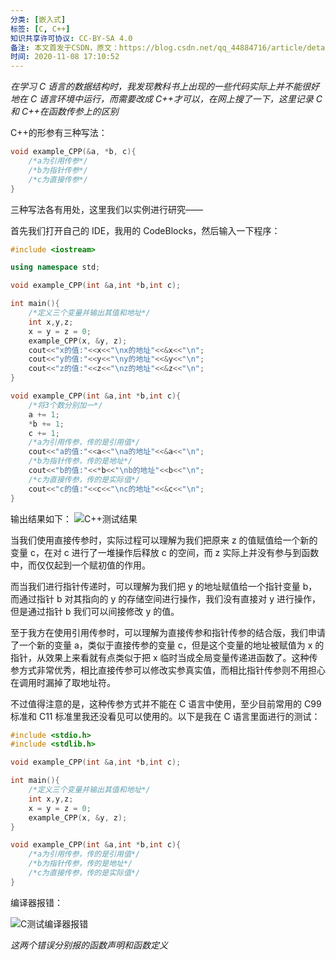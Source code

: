 ```yaml
---
分类: [嵌入式]
标签: [C, C++]
知识共享许可协议: CC-BY-SA 4.0
备注: 本文首发于CSDN，原文：https://blog.csdn.net/qq_44884716/article/details/109561677
时间: 2020-11-08 17:10:52
---
```


_在学习 C 语言的数据结构时，我发现教科书上出现的一些代码实际上并不能很好地在 C 语言环境中运行，而需要改成 C++才可以，在网上搜了一下，这里记录 C 和 C++在函数传参上的区别_

C++的形参有三种写法：

```cpp
void example_CPP(&a, *b, c){
	/*a为引用传参*/
	/*b为指针传参*/
	/*c为直接传参*/
}
```

三种写法各有用处，这里我们以实例进行研究——

首先我们打开自己的 IDE，我用的 CodeBlocks，然后输入一下程序：

```cpp
#include <iostream>

using namespace std;

void example_CPP(int &a,int *b,int c);

int main(){
    /*定义三个变量并输出其值和地址*/
    int x,y,z;
    x = y = z = 0;
    example_CPP(x, &y, z);
    cout<<"x的值:"<<x<<"\nx的地址"<<&x<<"\n";
    cout<<"y的值:"<<y<<"\ny的地址"<<&y<<"\n";
    cout<<"z的值:"<<z<<"\nz的地址"<<&z<<"\n";
}

void example_CPP(int &a,int *b,int c){
    /*将3个数分别加一*/
    a += 1;
    *b += 1;
    c += 1;
	/*a为引用传参，传的是引用值*/
    cout<<"a的值:"<<a<<"\na的地址"<<&a<<"\n";
	/*b为指针传参，传的是地址*/
    cout<<"b的值:"<<*b<<"\nb的地址"<<b<<"\n";
	/*c为直接传参，传的是实际值*/
    cout<<"c的值:"<<c<<"\nc的地址"<<&c<<"\n";
}

```

输出结果如下：
![C++测试结果](https://i-blog.csdnimg.cn/blog_migrate/925a891acf596a733db3fb59b898353d.png#pic_center)

当我们使用直接传参时，实际过程可以理解为我们把原来 z 的值赋值给一个新的变量 c，在对 c 进行了一堆操作后释放 c 的空间，而 z 实际上并没有参与到函数中，而仅仅起到一个赋初值的作用。

而当我们进行指针传递时，可以理解为我们把 y 的地址赋值给一个指针变量 b，而通过指针 b 对其指向的 y 的存储空间进行操作，我们没有直接对 y 进行操作，但是通过指针 b 我们可以间接修改 y 的值。

至于我方在使用引用传参时，可以理解为直接传参和指针传参的结合版，我们申请了一个新的变量 a，类似于直接传参的变量 c，但是这个变量的地址被赋值为 x 的指针，从效果上来看就有点类似于把 x 临时当成全局变量传递进函数了。这种传参方式非常优秀，相比直接传参可以修改实参真实值，而相比指针传参则不用担心在调用时漏掉了取地址符。

不过值得注意的是，这种传参方式并不能在 C 语言中使用，至少目前常用的 C99 标准和 C11 标准里我还没看见可以使用的。以下是我在 C 语言里面进行的测试：

```c
#include <stdio.h>
#include <stdlib.h>

void example_CPP(int &a,int *b,int c);

int main(){
    /*定义三个变量并输出其值和地址*/
    int x,y,z;
    x = y = z = 0;
    example_CPP(x, &y, z);
}

void example_CPP(int &a,int *b,int c){
	/*a为引用传参，传的是引用值*/
	/*b为指针传参，传的是地址*/
	/*c为直接传参，传的是实际值*/
}

```

编译器报错：

![C测试编译器报错](https://i-blog.csdnimg.cn/blog_migrate/86ace46f0a427868daad34a4ecf4e3fc.png#pic_center)

_这两个错误分别报的函数声明和函数定义_
